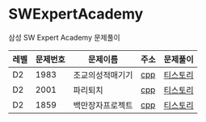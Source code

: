# SWExpertAcademy
삼성 SW Expert Academy 문제풀이


레벨 |문제번호| 문제이름 | 주소 | 문제풀이
--------|--------|--------|--------- | --------
D2|1983|조교의성적매기기|[cpp](https://github.com/daum7766/SWExpertAcademy/blob/master/D2/D2_1983.cpp)|[티스토리](https://mungto.tistory.com/24)
D2|2001|파리퇴치|[cpp](https://github.com/daum7766/SWExpertAcademy/commit/1b65d74c0a3be3fe3477831327f334975b89b562)|[티스토리](https://mungto.tistory.com/23)
D2|1859|백만장자프로젝트|[cpp](https://github.com/daum7766/SWExpertAcademy/blob/master/D2/D2_1859.cpp)|[티스토리](https://mungto.tistory.com/20)
